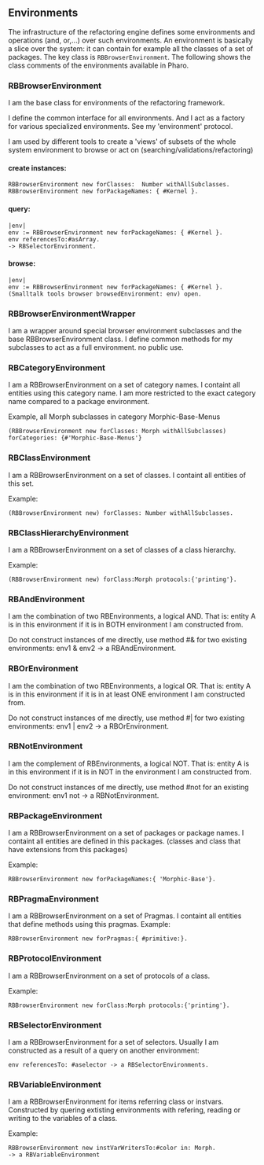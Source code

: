 ## Environments

The infrastructure of the refactoring engine defines some environments and operations (and, or,...) over such environments. 
An environment is basically a slice over the system: it can contain for example all the classes of a set of packages. 
The key class is `RBBrowserEnvironment`. 
The following shows the class comments of the environments available in Pharo.

### RBBrowserEnvironment
I am the base class for environments of the refactoring framework.

I define the common interface for all environments.
And I act as a factory for various specialized environments. See my 'environment' protocol.

I am used by different tools to create a 'views' of subsets of the whole system environment to browse or act on (searching/validations/refactoring)

#### create instances:

```st
RBBrowserEnvironment new forClasses:  Number withAllSubclasses.
RBBrowserEnvironment new forPackageNames: { #Kernel }.
```

#### query:

```st
|env|
env := RBBrowserEnvironment new forPackageNames: { #Kernel }.
env referencesTo:#asArray.
-> RBSelectorEnvironment.
```

#### browse:

```st
|env|
env := RBBrowserEnvironment new forPackageNames: { #Kernel }.
(Smalltalk tools browser browsedEnvironment: env) open.
```

### RBBrowserEnvironmentWrapper
I am a wrapper around special browser environment subclasses and
the base RBBrowserEnvironment class. I define common methods
for my subclasses to act as a full environment.
no public use.


### RBCategoryEnvironment
I am a RBBrowserEnvironment on a set of category names.
I containt all entities using this category name.
I am more restricted to the exact category name compared
to a package environment.

Example, all Morph subclasses in category Morphic-Base-Menus

```st
(RBBrowserEnvironment new forClasses: Morph withAllSubclasses) forCategories: {#'Morphic-Base-Menus'}
```

### RBClassEnvironment
I am a RBBrowserEnvironment on a set of classes.
I containt all entities of this set.

Example:

```st
(RBBrowserEnvironment new) forClasses: Number withAllSubclasses.
```
### RBClassHierarchyEnvironment
I am a RBBrowserEnvironment on a set of classes of a class hierarchy.

Example:

```st
(RBBrowserEnvironment new) forClass:Morph protocols:{'printing'}.
```

### RBAndEnvironment

I am the combination of two RBEnvironments, a logical AND. That is: 
entity A is in this environment if it is in BOTH environment I am constructed from.

Do not construct instances of me directly, use method #& for two existing environments:
env1 & env2 -> a RBAndEnvironment.

### RBOrEnvironment
I am the combination of two RBEnvironments, a logical OR. That is: 
entity A is in this environment if it is in at least ONE environment I am constructed from.

Do not construct instances of me directly, use method #| for two existing environments:
env1 | env2 -> a RBOrEnvironment.

### RBNotEnvironment
I am the complement of RBEnvironments, a logical NOT. That is: 
entity A is in this environment if it is in NOT in the environment I am constructed from.

Do not construct instances of me directly, use method #not for an existing environment:
env1 not -> a RBNotEnvironment.

### RBPackageEnvironment
I am a RBBrowserEnvironment on a set of packages or package names.
I containt all entities are defined in this packages.
(classes and class that have extensions from this packages)

Example:

```st
RBBrowserEnvironment new forPackageNames:{ 'Morphic-Base'}.
```

### RBPragmaEnvironment
I am a RBBrowserEnvironment on a set of Pragmas.
I containt all entities that define methods using this pragmas.
Example:

```st
RBBrowserEnvironment new forPragmas:{ #primitive:}.
```

### RBProtocolEnvironment
I am a RBBrowserEnvironment on a set of protocols of a class.

Example:

```st
RBBrowserEnvironment new forClass:Morph protocols:{'printing'}.
```

### RBSelectorEnvironment
I am a RBBrowserEnvironment for a set of selectors. 
Usually I am constructed as a result of a query on another environment:

```st
env referencesTo: #aselector -> a RBSelectorEnvironments.
```

### RBVariableEnvironment
I am a RBBrowserEnvironment for items referring class or instvars.
Constructed by quering extisting environments with 
refering, reading or writing to the variables of a class.

Example:
```st
RBBrowserEnvironment new instVarWritersTo:#color in: Morph.
-> a RBVariableEnvironment
```
